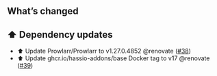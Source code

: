 ## What’s changed

## ⬆️ Dependency updates

- ⬆️ Update Prowlarr/Prowlarr to v1.27.0.4852 @renovate ([#38](https://github.com/hassio-addons/addon-prowlarr/pull/38))
- ⬆️ Update ghcr.io/hassio-addons/base Docker tag to v17 @renovate ([#39](https://github.com/hassio-addons/addon-prowlarr/pull/39))
